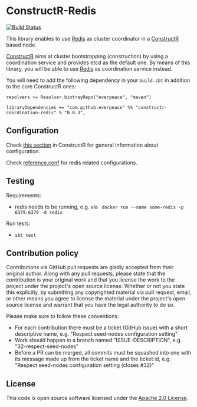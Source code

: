 # ConstructR-Redis #
[![Build Status](https://travis-ci.org/everpeace/constructr-redis.svg?branch=master)](https://travis-ci.org/everpeace/constructr-redis)

This library enables to use [Redis](https://redis.io/) as cluster coordinator in a [ConstructR](https://github.com/hseeberger/constructr) based node.

[ConstructR](https://github.com/hseeberger/constructr) aims at cluster bootstrapping (construction) by using a coordination service and provides etcd as the default one. By means of this library, you will be able to use [Redis](https://redis.io/) as coordination service instead.

You will need to add the following dependency in your `build.sbt` in addition to the core ConstructR ones:

```
resolvers += Resolver.bintrayRepo("everpeace", "maven")

libraryDependencies += "com.github.everpeace" %% "constructr-coordination-redis" % "0.0.3",
```


## Configuration ##

Check [this section](https://github.com/hseeberger/constructr#coordination) in ConstructR for general information about configuration.

Check [reference.conf](constructr-coordination-redis/src/main/resources/reference.conf) for redis related configurations.

## Testing

Requirements:
  - redis needs to be running, e.g. via ` docker run --name some-redis -p 6379:6379 -d redis`

Run tests:
  - `sbt test`

## Contribution policy ##

Contributions via GitHub pull requests are gladly accepted from their original author. Along with any pull requests, please state that the contribution is your original work and that you license the work to the project under the project's open source license. Whether or not you state this explicitly, by submitting any copyrighted material via pull request, email, or other means you agree to license the material under the project's open source license and warrant that you have the legal authority to do so.

Please make sure to follow these conventions:
- For each contribution there must be a ticket (GitHub issue) with a short descriptive name, e.g. "Respect seed-nodes configuration setting"
- Work should happen in a branch named "ISSUE-DESCRIPTION", e.g. "32-respect-seed-nodes"
- Before a PR can be merged, all commits must be squashed into one with its message made up from the ticket name and the ticket id, e.g. "Respect seed-nodes configuration setting (closes #32)"

## License ##

This code is open source software licensed under the [Apache 2.0 License]("http://www.apache.org/licenses/LICENSE-2.0.html").